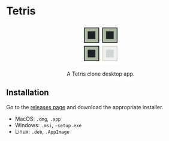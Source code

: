 # Tetris

<p align="center">
  <img src="artwork/icon.svg" width="106" height="106" alt="NoteBoi icon" >
</p>

<p align="center">A Tetris clone desktop app.</p>

## Installation

Go to the [releases page](https://github.com/Daniel-Knights/tetris/releases) and download the appropriate installer.

- MacOS: `.dmg`, `.app`
- Windows: `.msi`, `-setup.exe`
- Linux: `.deb`, `.AppImage`
